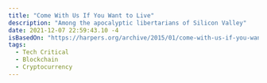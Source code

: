 ```yaml
---
title: "Come With Us If You Want to Live"
description: "Among the apocalyptic libertarians of Silicon Valley"
date: 2021-12-07 22:59:43.10 -4
isBasedOn: "https://harpers.org/archive/2015/01/come-with-us-if-you-want-to-live/"
tags:
  - Tech Critical
  - Blockchain
  - Cryptocurrency
---
```

